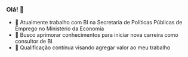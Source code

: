 ### Olá! 👋

- 🔭 Atualmente trabalho com BI na Secretaria de Políticas Públicas de Emprego no Ministério da Economia
- 🌱 Busco aprimorar conhecimentos para iniciar nova carreira como consultor de BI
- :muscle: Qualificação contínua visando agregar valor ao meu trabalho

<!--
**ricardofelippe/ricardofelippe** is a ✨ _special_ ✨ repository because its `README.md` (this file) appears on your GitHub profile.

Here are some ideas to get you started:

- 👯 I’m looking to collaborate on ...
- 🤔 I’m looking for help with ...
- 💬 Ask me about ...
- 📫 How to reach me: ...
- 😄 Pronouns: ...
- ⚡ Fun fact: ...
-->
